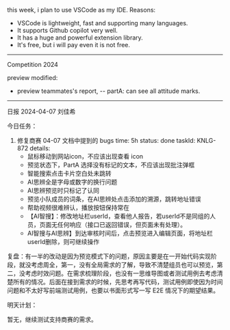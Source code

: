 this week, i plan to use VSCode as my IDE.
Reasons:
- VSCode is lightweight, fast and supporting many languages.
- It supports Github copilot very well.
- It has a huge and powerful extension library.
- It's free, but i will pay even it is not free.

---

Competition 2024

preview modified: 
- preview teammates's report, -- partA: can see all attitude marks.

---
日报 2024-04-07 刘佳希

今日任务：

1. 修复商赛 04-07 文档中提到的 bugs 
  time: 5h
  status: done
  taskId: KNLG-872
  details:
    - 鼠标移动到网站icon，不应该出现查看 icon
    - 预览状态下，PartA 选择没有标记的文本，不应该出现批注弹框
    - 智能搜索点击卡片空白处未跳转
    - AI思辨全是字母或数字的换行问题
    - AI思辨预览时只标记了认同
    - 预览小队成员的词条，在AI思辨处点击添加的溯源，跳转地址错误
    - 帮助视频很难辨认，播放按钮保持常在
    - 【AI智搜】：修改地址栏userId，查看他人报告，若userId不是同组的人员，页面无任何响应（接口已返回错误，但页面未有处理）。
    - AI智搜与AI思辨】到达审核时间后，点击预览进入编辑页面，将地址栏userId删除，则可继续操作

复盘：有一半的改动是因为预览模式下的问题，原因主要是在一开始代码实现阶段，就没考虑周全，第一，没有全局需求的了解，导致不清楚组员也可以预览，第二，没考虑时效问题。在需求梳理阶段，也没有一思维导图或者测试用例去考虑清楚所有的情况。后面在接到需求的时候，先思考再写代码，测试用例即使因为时间问题和不太好写前端测试用例，也要以书面形式写一写 E2E 情况下的期望结果。

明天计划：

暂无，继续测试支持商赛的需求。